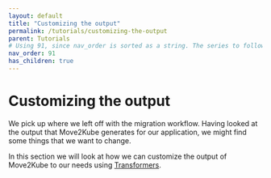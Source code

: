 ```yaml
---
layout: default
title: "Customizing the output"
permalink: /tutorials/customizing-the-output
parent: Tutorials
# Using 91, since nav_order is sorted as a string. The series to follow is 1..9, 91..99,99..999,..
nav_order: 91
has_children: true
---
```


# Customizing the output

We pick up where we left off with the migration workflow. Having looked at the output that Move2Kube generates for our application, we might find some things that we want to change.

In this section we will look at how we can customize the output of Move2Kube to our needs using [Transformers](/concepts/transformer).
